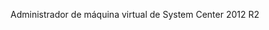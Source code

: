 <Token xmlns:xlink="http://www.w3.org/1999/xlink">Administrador de máquina virtual de System Center 2012 R2</Token>

<!--HONumber=Mar16_HO1-->


